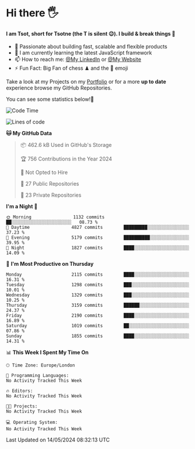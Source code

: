 # Hi there :raised_hand_with_fingers_splayed:
#### I am Tsot, short for Tsotne (the T is silent :wink:). I build & break things :space_invader:
- :telescope: Passionate about building fast, scalable and flexible products
- :seedling: I am currently learning the latest JavaScript framework 
- :mailbox: How to reach me: [@My LinkedIn](https://www.linkedin.com/in/tsotne-gvadzabia/) or [@My Website](https://tsotne.co.uk/contact)
- :zap: Fun Fact: Big Fan of chess ♟ and the 👾 emoji

Take a look at my Projects on my [Portfolio](https://tsotne.co.uk/) or for a more **up to date** experience browse my GitHub Repositories.

You can see some statistics below!:space_invader:
<!--START_SECTION:waka-->
![Code Time](http://img.shields.io/badge/Code%20Time-761%20hrs%202%20mins-blue)

![Lines of code](https://img.shields.io/badge/From%20Hello%20World%20I%27ve%20Written-5.6%20million%20lines%20of%20code-blue)

**🐱 My GitHub Data** 

> 📦 462.6 kB Used in GitHub's Storage 
 > 
> 🏆 756 Contributions in the Year 2024
 > 
> 🚫 Not Opted to Hire
 > 
> 📜 27 Public Repositories 
 > 
> 🔑 23 Private Repositories 
 > 
**I'm a Night 🦉** 

```text
🌞 Morning                1132 commits        ██░░░░░░░░░░░░░░░░░░░░░░░   08.73 % 
🌆 Daytime                4827 commits        █████████░░░░░░░░░░░░░░░░   37.23 % 
🌃 Evening                5179 commits        ██████████░░░░░░░░░░░░░░░   39.95 % 
🌙 Night                  1827 commits        ████░░░░░░░░░░░░░░░░░░░░░   14.09 % 
```
📅 **I'm Most Productive on Thursday** 

```text
Monday                   2115 commits        ████░░░░░░░░░░░░░░░░░░░░░   16.31 % 
Tuesday                  1298 commits        ███░░░░░░░░░░░░░░░░░░░░░░   10.01 % 
Wednesday                1329 commits        ███░░░░░░░░░░░░░░░░░░░░░░   10.25 % 
Thursday                 3159 commits        ██████░░░░░░░░░░░░░░░░░░░   24.37 % 
Friday                   2190 commits        ████░░░░░░░░░░░░░░░░░░░░░   16.89 % 
Saturday                 1019 commits        ██░░░░░░░░░░░░░░░░░░░░░░░   07.86 % 
Sunday                   1855 commits        ████░░░░░░░░░░░░░░░░░░░░░   14.31 % 
```


📊 **This Week I Spent My Time On** 

```text
🕑︎ Time Zone: Europe/London

💬 Programming Languages: 
No Activity Tracked This Week

🔥 Editors: 
No Activity Tracked This Week

🐱‍💻 Projects: 
No Activity Tracked This Week

💻 Operating System: 
No Activity Tracked This Week
```


 Last Updated on 14/05/2024 08:32:13 UTC
<!--END_SECTION:waka-->
